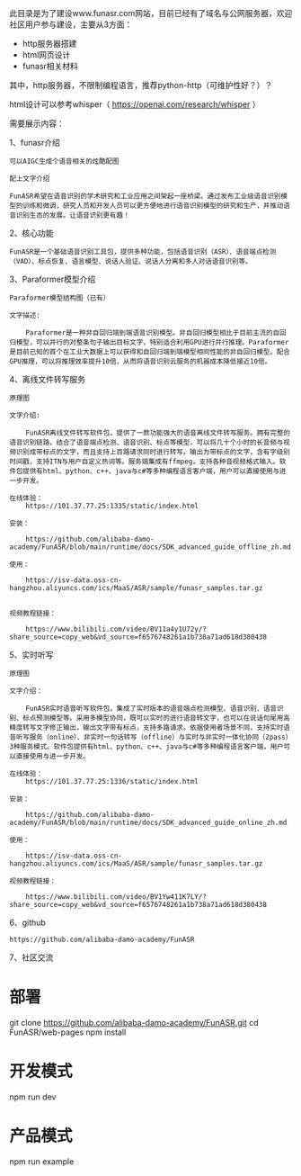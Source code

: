 此目录是为了建设www.funasr.com网站，目前已经有了域名与公网服务器，欢迎社区用户参与建设，主要从3方面：

- http服务器搭建
- html网页设计
- funasr相关材料

其中，http服务器，不限制编程语言，推荐python-http（可维护性好？）？

html设计可以参考whisper（ https://openai.com/research/whisper ）

需要展示内容：

1、funasr介绍

    可以AIGC生成个语音相关的炫酷配图
    
    配上文字介绍

    FunASR希望在语音识别的学术研究和工业应用之间架起一座桥梁。通过发布工业级语音识别模型的训练和微调，研究人员和开发人员可以更方便地进行语音识别模型的研究和生产，并推动语音识别生态的发展。让语音识别更有趣！

2、核心功能

    FunASR是一个基础语音识别工具包，提供多种功能，包括语音识别（ASR）、语音端点检测（VAD）、标点恢复、语言模型、说话人验证、说话人分离和多人对话语音识别等。

3、Paraformer模型介绍

    Paraformer模型结构图（已有）
    
    文字描述:

        Paraformer是一种非自回归端到端语音识别模型。非自回归模型相比于目前主流的自回归模型，可以并行的对整条句子输出目标文字，特别适合利用GPU进行并行推理。Paraformer是目前已知的首个在工业大数据上可以获得和自回归端到端模型相同性能的非自回归模型。配合GPU推理，可以将推理效率提升10倍，从而将语音识别云服务的机器成本降低接近10倍。

4、离线文件转写服务

    原理图
    
    文字介绍:

        FunASR离线文件转写软件包，提供了一款功能强大的语音离线文件转写服务。拥有完整的语音识别链路，结合了语音端点检测、语音识别、标点等模型，可以将几十个小时的长音频与视频识别成带标点的文字，而且支持上百路请求同时进行转写。输出为带标点的文字，含有字级别时间戳，支持ITN与用户自定义热词等。服务端集成有ffmpeg，支持各种音视频格式输入。软件包提供有html、python、c++、java与c#等多种编程语言客户端，用户可以直接使用与进一步开发。

    在线体验：
        https://101.37.77.25:1335/static/index.html

    安装：
    
        https://github.com/alibaba-damo-academy/FunASR/blob/main/runtime/docs/SDK_advanced_guide_offline_zh.md
    
    使用：
    
        https://isv-data.oss-cn-hangzhou.aliyuncs.com/ics/MaaS/ASR/sample/funasr_samples.tar.gz
    
    
    视频教程链接：
    
        https://www.bilibili.com/video/BV11a4y1U72y/?share_source=copy_web&vd_source=f6576748261a1b738a71ad618d380438

5、实时听写

    原理图
    
    文字介绍：

        FunASR实时语音听写软件包，集成了实时版本的语音端点检测模型、语音识别、语音识别、标点预测模型等。采用多模型协同，既可以实时的进行语音转文字，也可以在说话句尾用高精度转写文字修正输出，输出文字带有标点，支持多路请求。依据使用者场景不同，支持实时语音听写服务（online）、非实时一句话转写（offline）与实时与非实时一体化协同（2pass）3种服务模式。软件包提供有html、python、c++、java与c#等多种编程语言客户端，用户可以直接使用与进一步开发。
    
    在线体验：
        https://101.37.77.25:1336/static/index.html

    安装：
    
        https://github.com/alibaba-damo-academy/FunASR/blob/main/runtime/docs/SDK_advanced_guide_online_zh.md
    
    使用：

        https://isv-data.oss-cn-hangzhou.aliyuncs.com/ics/MaaS/ASR/sample/funasr_samples.tar.gz

    视频教程链接：

        https://www.bilibili.com/video/BV1Yw411K7LY/?share_source=copy_web&vd_source=f6576748261a1b738a71ad618d380438
    
        
    

6、github
    
    https://github.com/alibaba-damo-academy/FunASR

7、社区交流

    
# 部署
git clone https://github.com/alibaba-damo-academy/FunASR.git
cd FunASR/web-pages
npm install
# 开发模式
npm run dev
# 产品模式
npm run example